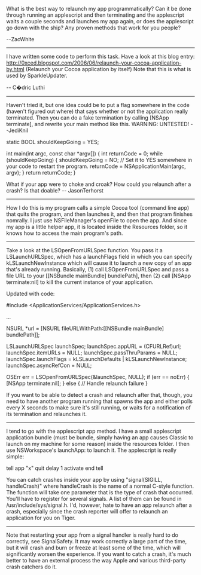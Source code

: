 What is the best way to relaunch my app programmatically? Can it be done through running an applescript and then terminating and the applescript waits a couple seconds and launches my app again, or does the applescript go down with the ship? Any proven methods that work for you people?

--ZacWhite

----
I have written some code to perform this task. Have a look at this blog entry: http://0xced.blogspot.com/2006/06/relaunch-your-cocoa-application-by.html (Relaunch your Cocoa application by itself)
Note that this is what is used by SparkleUpdater.

-- C�dric Luthi

----
Haven't tried it, but one idea could be to put a flag somewhere in the code (haven't figured out where) that says whether or not the application really terminated. Then you can do a fake termination by calling     [NSApp terminate], and rewrite your main method like this. WARNING: UNTESTED! --JediKnil
    
static BOOL shouldKeepGoing = YES;

int main(int argc, const char *argv[])
{
    int returnCode = 0;
    while (shouldKeepGoing) {
        shouldKeepGoing = NO;
        // Set it to YES somewhere in your code to restart the program.
        returnCode = NSApplicationMain(argc, argv);
    }
    return returnCode;
}


What if your app were to choke and croak? How could you relaunch after a crash? Is that doable? -- JasonTerhorst

----

How I do this is my program calls a simple Cocoa tool (command line app) that quits the program, and then launches it, and then that program finishes nomrally. I just use NSFileManager's openFile to open the app. And since my app is a little helper app, it is located inside the Resources folder, so it knows how to access the main program's path.

----

Take a look at the     LSOpenFromURLSpec function. You pass it a     LSLaunchURLSpec, which has a     launchFlags field in which you can specify     kLSLaunchNewInstance which will cause it to launch a new copy of an app that's already running. Basically, (1) call LSOpenFromURLSpec and pass a file URL to your     [[NSBundle mainBundle] bundlePath], then (2) call     [NSApp terminate:nil] to kill the current instance of your application.

Updated with code:

    
#include <ApplicationServices/ApplicationServices.h>

...

NSURL *url = [NSURL fileURLWithPath:[[NSBundle mainBundle] bundlePath]];

LSLaunchURLSpec launchSpec;
launchSpec.appURL = (CFURLRef)url;
launchSpec.itemURLs = NULL;
launchSpec.passThruParams = NULL;
launchSpec.launchFlags = kLSLaunchDefaults | kLSLaunchNewInstance;
launchSpec.asyncRefCon = NULL;

OSErr err = LSOpenFromURLSpec(&launchSpec, NULL);
if (err == noErr) {
    [NSApp terminate:nil];
} else {
    // Handle relaunch failure
}


If you want to be able to detect a crash and relaunch after that, though, you need to have another program running that spawns the app and either polls every X seconds to make sure it's still running, or waits for a notification of its termination and relaunches it.

----

I tend to go with the applescript app method.  I have a small applescript application bundle (must be bundle, simply having an app causes Classic to launch on my machine for some reason) inside the resources folder.  I then use NSWorkspace's launchApp: to launch it.  The applescript is really simple:

    
tell app "x"
    quit
    delay 1
    activate
end tell


You can catch crashes inside your app by using "signal(SIGILL, handleCrash)" where handleCrash is the name of a normal C-style function.  The function will take one parameter that is the type of crash that occurred.  You'll have to register for several signals.  A list of them can be found in /usr/include/sys/signal.h.  I'd, however, hate to have an app relaunch after a crash, especially since the crash reporter will offer to relaunch an application for you on Tiger.

----
Note that restarting your app from a signal handler is really hard to do correctly, see SignalSafety. It may work correctly a large part of the time, but it will crash and burn or freeze at least some of the time, which will significantly worsen the experience. If you want to catch a crash, it's much better to have an external process the way Apple and various third-party crash catchers do it.
